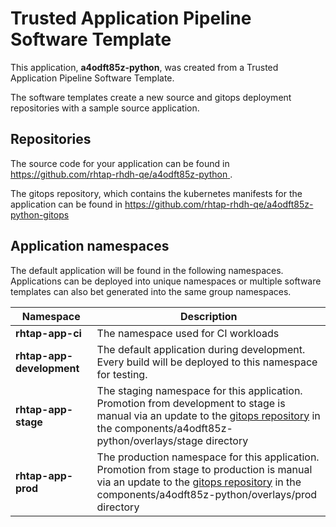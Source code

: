 # Trusted Application Pipeline Software Template

This application, **a4odft85z-python**, was created from a Trusted Application Pipeline Software Template.

The software templates create a new source and gitops deployment repositories with a sample source application. 

## Repositories

The source code for your application can be found in [https://github.com/rhtap-rhdh-qe/a4odft85z-python ](https://github.com/rhtap-rhdh-qe/a4odft85z-python ).
 
The gitops repository, which contains the kubernetes manifests for the application can be found in 
[https://github.com/rhtap-rhdh-qe/a4odft85z-python-gitops ](https://github.com/rhtap-rhdh-qe/a4odft85z-python-gitops ) 

## Application namespaces 

The default application will be found in the following namespaces. Applications can be deployed into unique namespaces or multiple software templates can also bet generated into the same group namespaces.  

|  Namespace   |  Description   |  
| -------- | -------- |
| **rhtap-app-ci** | The namespace used for CI workloads |
| **rhtap-app-development** | The default application during development. Every build will be deployed to this namespace for testing. |
| **rhtap-app-stage** | The staging namespace for this application. Promotion from development to stage is manual via an update to the [gitops repository](https://github.com/rhtap-rhdh-qe/a4odft85z-python-gitops ) in the components/a4odft85z-python/overlays/stage directory |
| **rhtap-app-prod** | The production namespace for this application. Promotion from stage to production is manual via an update to the [gitops repository](https://github.com/rhtap-rhdh-qe/a4odft85z-python-gitops ) in the components/a4odft85z-python/overlays/prod directory |